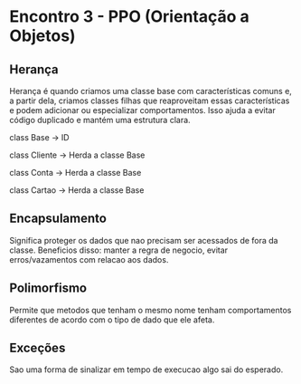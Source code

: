# Encontro 3 - PPO (Orientação a Objetos)

## Herança

Herança é quando criamos uma classe base com características comuns e, a partir dela, criamos classes filhas que reaproveitam essas características e podem adicionar ou especializar comportamentos. Isso ajuda a evitar código duplicado e mantém uma estrutura clara.

class Base -> ID

class Cliente -> Herda a classe Base

class Conta -> Herda a classe Base

class Cartao -> Herda a classe Base

## Encapsulamento

Significa proteger os dados que nao precisam ser acessados de fora da classe. Beneficios disso: manter a regra de negocio, evitar erros/vazamentos com relacao aos dados.

## Polimorfismo

Permite que metodos que tenham o mesmo nome tenham comportamentos diferentes de acordo com o tipo de dado que ele afeta.

## Exceções

Sao uma forma de sinalizar em tempo de execucao algo sai do esperado.